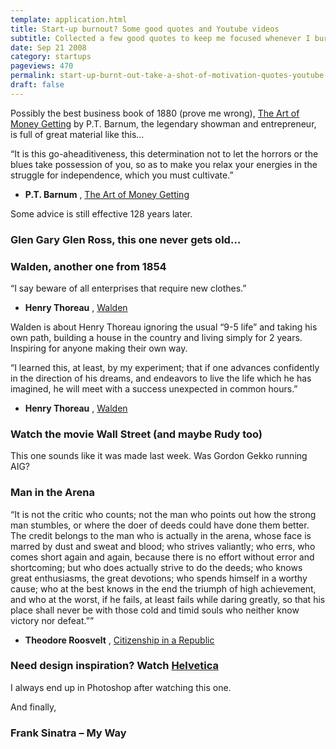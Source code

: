 ```yaml
---
template: application.html
title: Start-up burnout? Some good quotes and Youtube videos
subtitle: Collected a few good quotes to keep me focused whenever I burn myself out
date: Sep 21 2008
category: startups
pageviews: 470
permalink: start-up-burnt-out-take-a-shot-of-motivation-quotes-youtube-and-sinatra
draft: false
---
```


Possibly the best business book of 1880 (prove me wrong), [The Art of Money Getting](http://www.fourmilab.ch/etexts/www/barnum/moneygetting/moneygetting.html) by P.T. Barnum, the legendary showman and entrepreneur, is full of great material like this…

“It is this go-aheaditiveness, this determination not to let the horrors or the blues take possession of you, so as to make you relax your energies in the struggle for independence, which you must cultivate.”  
  - **P.T. Barnum** , [The Art of Money Getting](http://www.fourmilab.ch/etexts/www/barnum/moneygetting/moneygetting.html)

Some advice is still effective 128 years later.

### Glen Gary Glen Ross, this one never gets old…


### Walden, another one from 1854

“I say beware of all enterprises that require new clothes.”  
  - **Henry Thoreau** , [Walden](http://www.amazon.com/Walden-Annotated-Henry-David-Thoreau/dp/0395720427)

Walden is about Henry Thoreau ignoring the usual “9-5 life” and taking his own path, building a house in the country and living simply for 2 years. Inspiring for anyone making their own way.

“I learned this, at least, by my experiment; that if one advances confidently in the direction of his dreams, and endeavors to live the life which he has imagined, he will meet with a success unexpected in common hours.”  
  - **Henry Thoreau** , [Walden](http://www.amazon.com/Walden-Annotated-Henry-David-Thoreau/dp/0395720427)

### Watch the movie Wall Street (and maybe Rudy too)

This one sounds like it was made last week. Was Gordon Gekko running AIG?


### Man in the Arena

“It is not the critic who counts; not the man who points out how the strong man stumbles, or where the doer of deeds could have done them better. The credit belongs to the man who is actually in the arena, whose face is marred by dust and sweat and blood; who strives valiantly; who errs, who comes short again and again, because there is no effort without error and shortcoming; but who does actually strive to do the deeds; who knows great enthusiasms, the great devotions; who spends himself in a worthy cause; who at the best knows in the end the triumph of high achievement, and who at the worst, if he fails, at least fails while daring greatly, so that his place shall never be with those cold and timid souls who neither know victory nor defeat.””  
  - **Theodore Roosvelt** , [Citizenship in a Republic](http://en.wikipedia.org/wiki/The_Man_in_the_Arena)

### Need design inspiration? Watch [Helvetica](http://www.imdb.com/title/tt0847817/)

I always end up in Photoshop after watching this one.


And finally,

### Frank Sinatra – My Way

<object classid="clsid:d27cdb6e-ae6d-11cf-96b8-444553540000" width="425" height="344" codebase="http://download.macromedia.com/pub/shockwave/cabs/flash/swflash.cab#version=6,0,40,0"><param name="allowFullScreen" value="true">
<param name="src" value="http://www.youtube.com/v/sEbgB6X6S5c&amp;hl=en&amp;fs=1">
<embed type="application/x-shockwave-flash" width="425" height="344" src="http://www.youtube.com/v/sEbgB6X6S5c&amp;hl=en&amp;fs=1" allowfullscreen="true"></embed></object>

